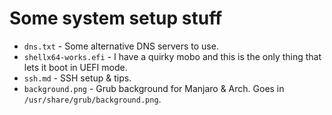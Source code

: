 # Some system setup stuff

* `dns.txt` - Some alternative DNS servers to use.
* `shellx64-works.efi` - I have a quirky mobo and this is the only thing that lets it boot in UEFI mode.
* `ssh.md` - SSH setup & tips.
* `background.png` - Grub background for Manjaro & Arch. Goes in `/usr/share/grub/background.png`.
